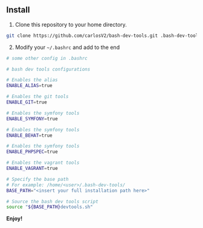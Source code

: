 ## Install

1. Clone this repository to your home directory.

```sh
git clone https://github.com/carlosV2/bash-dev-tools.git .bash-dev-tools
```

2. Modify your `~/.bashrc` and add to the end

```sh
# some other config in .bashrc

# bash dev tools configurations

# Enables the alias
ENABLE_ALIAS=true

# Enables the git tools
ENABLE_GIT=true

# Enables the symfony tools
ENABLE_SYMFONY=true

# Enables the symfony tools
ENABLE_BEHAT=true

# Enables the symfony tools
ENABLE_PHPSPEC=true

# Enables the vagrant tools
ENABLE_VAGRANT=true

# Specify the base path
# For example: /home/<user>/.bash-dev-tools/
BASE_PATH="<insert your full installation path here>"

# Source the bash dev tools script
source "${BASE_PATH}devtools.sh"
```

**Enjoy!**
